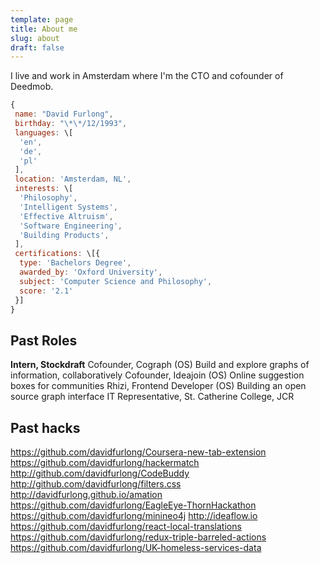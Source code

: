 ```yaml
---
template: page
title: About me
slug: about
draft: false
---
```

I live and work in Amsterdam where I'm the CTO and cofounder of Deedmob.

```js
{
 name: "David Furlong",
 birthday: "\*\*/12/1993",
 languages: \[
  'en',
  'de',
  'pl'
 ],
 location: 'Amsterdam, NL',
 interests: \[
  'Philosophy',
  'Intelligent Systems',
  'Effective Altruism',
  'Software Engineering',
  'Building Products',
 ],
 certifications: \[{
  type: 'Bachelors Degree',
  awarded_by: 'Oxford University',
  subject: 'Computer Science and Philosophy',
  score: '2.1'
 }]
}
```

## Past Roles

**Intern, Stockdraft**
Cofounder, Cograph
(OS) Build and explore graphs of information, collaboratively
Cofounder, Ideajoin
(OS) Online suggestion boxes for communities
Rhizi, Frontend Developer
(OS) Building an open source graph interface
IT Representative, St. Catherine College, JCR

## Past hacks

https://github.com/davidfurlong/Coursera-new-tab-extension
https://github.com/davidfurlong/hackermatch
http://github.com/davidfurlong/CodeBuddy
http://github.com/davidfurlong/filters.css
http://davidfurlong.github.io/amation
https://github.com/davidfurlong/EagleEye-ThornHackathon
https://github.com/davidfurlong/minineo4j
http://ideaflow.io
https://github.com/davidfurlong/react-local-translations
https://github.com/davidfurlong/redux-triple-barreled-actions
https://github.com/davidfurlong/UK-homeless-services-data
